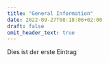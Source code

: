 ```yaml
---
title: "General Information"
date: 2022-09-27T08:18:06+02:00
draft: false
omit_header_text: true
---
```


Dies ist der erste Eintrag
